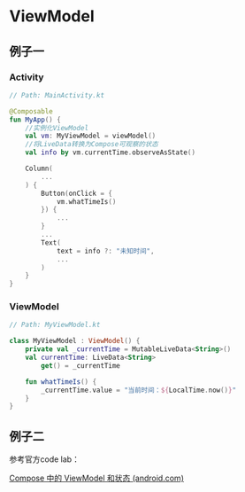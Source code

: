 # ViewModel

## 例子一

### Activity

```kotlin
// Path: MainActivity.kt

@Composable
fun MyApp() {
    //实例化ViewModel
    val vm: MyViewModel = viewModel()
    //将LiveData转换为Compose可观察的状态
    val info by vm.currentTime.observeAsState()

    Column(
        ...
    ) {
        Button(onClick = {
            vm.whatTimeIs()
        }) {
            ...
        }
        ...
        Text(
            text = info ?: "未知时间",
            ...
        )
    }
}
```

### ViewModel

```kotlin
// Path: MyViewModel.kt

class MyViewModel : ViewModel() {
    private val _currentTime = MutableLiveData<String>()
    val currentTime: LiveData<String>
        get() = _currentTime

    fun whatTimeIs() {
        _currentTime.value = "当前时间：${LocalTime.now()}"
    }
}
```



## 例子二

参考官方code lab：

[Compose 中的 ViewModel 和状态 (android.com)](https://developer.android.com/codelabs/basic-android-kotlin-compose-viewmodel-and-state?hl=zh-cn#5)
